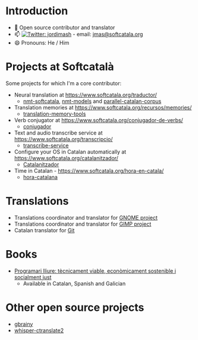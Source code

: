 # Introduction
  
  - 🔭 Open source contributor and translator
  - 📫 [![Twitter: jordimash](https://img.shields.io/twitter/follow/jordimash?style=social)](https://twitter.com/jordimash) - email: jmas@softcatala.org
  - 😄 Pronouns: He / Him

# Projects at Softcatalà

Some projects for which I'm a core contributor:

* Neural translation at https://www.softcatala.org/traductor/
  * [nmt-softcatala](https://github.com/Softcatala/nmt-softcatala), [nmt-models](https://github.com/Softcatala/nmt-models) and [parallel-catalan-corpus](https://github.com/Softcatala/parallel-catalan-corpus) 
* Translation memories at https://www.softcatala.org/recursos/memories/ 
  * [translation-memory-tools](https://github.com/Softcatala/translation-memory-tools) 
* Verb conjugator at https://www.softcatala.org/conjugador-de-verbs/
  * [conjugador](https://github.com/Softcatala/conjugador) 
* Text and audio transcribe service at https://www.softcatala.org/transcripcio/
  * [transcribe-service](https://github.com/Softcatala/transcribe-service) 
* Configure your OS in Catalan automatically at https://www.softcatala.org/catalanitzador/
  * [Catalanitzador](https://github.com/Softcatala/Catalanitzador) 
* Time in Catalan - https://www.softcatala.org/hora-en-catala/
  * [hora-catalana](https://github.com/Softcatala/hora-catalana)
  
# Translations

* Translations coordinator and translator for [GNOME project](https://www.gnome.org/)
* Translations coordinator and translator for [GIMP project](https://www.gimp.org/)
* Catalan translator for [Git](https://github.com/git/git)

# Books
* [Programari lliure: tècnicament viable, econòmicament sostenible i socialment just](https://github.com/jordimas/llibre-programari-lliure)
  * Available in Catalan, Spanish and Galician

# Other open source projects

* [gbrainy](https://wiki.gnome.org/Apps/gbrainy)
* [whisper-ctranslate2](https://github.com/Softcatala/whisper-ctranslate2)
